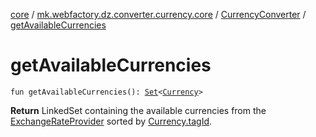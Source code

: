 [core](../../index.md) / [mk.webfactory.dz.converter.currency.core](../index.md) / [CurrencyConverter](index.md) / [getAvailableCurrencies](./get-available-currencies.md)

# getAvailableCurrencies

`fun getAvailableCurrencies(): `[`Set`](https://kotlinlang.org/api/latest/jvm/stdlib/kotlin.collections/-set/index.html)`<`[`Currency`](../-currency/index.md)`>`

**Return**
LinkedSet containing the available currencies from the [ExchangeRateProvider](../-exchange-rate-provider/index.md) sorted by [Currency.tagId](../-currency/tag-id.md).

